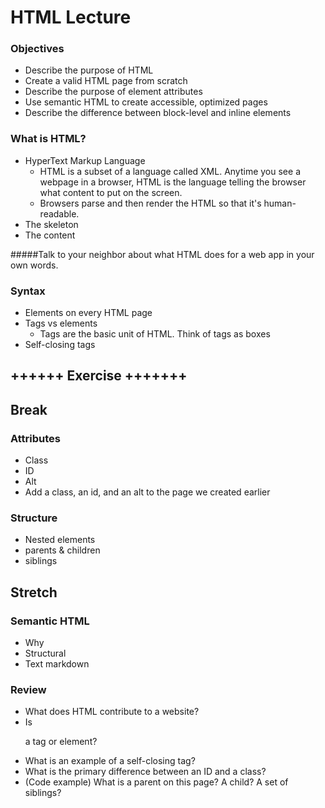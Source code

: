 # HTML Lecture

### Objectives
- Describe the purpose of HTML
- Create a valid HTML page from scratch
- Describe the purpose of element attributes
- Use semantic HTML to create accessible, optimized pages
- Describe the difference between block-level and inline elements

### What is HTML?
- HyperText Markup Language
     - HTML is a subset of a language called XML. Anytime you see a webpage in a browser, HTML is the language telling the browser what content to put on the screen.
     - Browsers parse and then render the HTML so that it's human-readable.
- The skeleton
- The content

#####Talk to your neighbor about what HTML does for a web app in your own words.

### Syntax
- Elements on every HTML page
- Tags vs elements
    - Tags are the basic unit of HTML. Think of tags as boxes
- Self-closing tags

## ++++++ Exercise +++++++

## Break
### Attributes
- Class
- ID
- Alt
- Add a class, an id, and an alt to the page we created earlier

### Structure
- Nested elements
- parents & children
- siblings

## Stretch     
### Semantic HTML
- Why
- Structural
- Text markdown

### Review
- What does HTML contribute to a website?
- Is <p> a tag or element?
- What is an example of a self-closing tag?
- What is the primary difference between an ID and a class?
- (Code example) What is a parent on this page? A child? A set of siblings?
